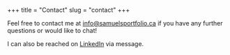 +++
title = "Contact"
slug = "contact"
+++

Feel free to contact me at info@samuelsportfolio.ca if you have any further questions or would like to chat!

I can also be reached on [LinkedIn](https://www.linkedin.com/in/sarosales/) via message.

